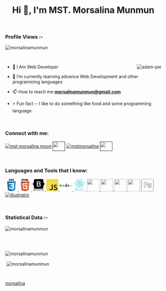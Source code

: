<h1 align="center">Hi 👋, I'm MST. Morsalina Munmun</h1>

<br>

<p align="right"> <h3>Profile Views :-</h3> <img src="https://komarev.com/ghpvc/?username=morsalinamunmun&label=Profile%20views&color=0e75b6&style=flat"
    alt="morsalinamunmun" /> 
  </p>

<br>

<p><img align="right" src="https://github.com/Adam-pw/Adam-pw/blob/main/animation_500_kxa883sd.gif" alt="adam-pw" /></p>

- 🔭 I Am Web Developer
- 🌱 I’m currently learning advance Web Development and other programming languages

- 📫 How to reach me **morsalinamunmun@gmail.com**

- ⚡ Fun fact :- I like to do something like food and some programming language.

<br>

<h3 align="left">Connect with me:</h3>
<p align="left">
  <a href="https://www.linkedin.com/in/mst-morsalina-munmun-974460285/" target="blank"><img align="center"
      src="https://raw.githubusercontent.com/rahuldkjain/github-profile-readme-generator/master/src/images/icons/Social/linked-in-alt.svg"
      alt="mst morsalina moon" height="30" width="40" /></a>
  <a href="" target="blank"><img align="center"
      src="https://raw.githubusercontent.com/rahuldkjain/github-profile-readme-generator/master/src/images/icons/Social/facebook.svg"
      alt="" height="30" width="40" /></a>
  <a href="https://www.instagram.com/mstmorsalina/" target="blank"><img align="center"
      src="https://raw.githubusercontent.com/rahuldkjain/github-profile-readme-generator/master/src/images/icons/Social/instagram.svg"
      alt="mstmorsalina" height="30" width="40" /></a>
 <a href="" target="blank"><img align="center"
      src="https://raw.githubusercontent.com/rahuldkjain/github-profile-readme-generator/master/src/images/icons/Social/twitter.svg"
      alt="" height="30" width="40" /></a>
</p>

<br>

<h3 align="left">Languages and Tools that I know:</h3>
<p align="left">   <a href="https://www.w3schools.com/css/" target="_blank"
    rel="noreferrer"> <img
      src="https://raw.githubusercontent.com/devicons/devicon/master/icons/css3/css3-original-wordmark.svg" alt="css3"
      width="40" height="40" /> </a> <a href="https://www.w3.org/html/" target="_blank" rel="noreferrer"> <img
      src="https://raw.githubusercontent.com/devicons/devicon/master/icons/html5/html5-original-wordmark.svg"
      alt="html5" width="40" height="40" />  <a href="https://getbootstrap.com" target="_blank" rel="noreferrer">
    <img src="https://raw.githubusercontent.com/devicons/devicon/master/icons/bootstrap/bootstrap-plain-wordmark.svg"
      alt="bootstrap" width="40" height="40" /> </a>
      </a>   <a href="https://developer.mozilla.org/en-US/docs/Web/JavaScript" target="_blank"
    rel="noreferrer"> <img
      src="https://raw.githubusercontent.com/devicons/devicon/master/icons/javascript/javascript-original.svg"
      alt="javascript" width="40" height="40" /> </a>   </a> <a href="https://nodejs.org" target="_blank" rel="noreferrer"> <img
      src="https://raw.githubusercontent.com/devicons/devicon/master/icons/nodejs/nodejs-original-wordmark.svg"
      alt="nodejs" width="40" height="40" /> </a> <a href="https://reactjs.org/" target="_blank" rel="noreferrer"> <img
      src="https://raw.githubusercontent.com/devicons/devicon/master/icons/react/react-original-wordmark.svg"
      alt="react" width="40" height="40" /> </a>  <a href="https://firebase.org/" target="_blank" rel="noreferrer">
      <img src="https://cdn.jsdelivr.net/gh/devicons/devicon/icons/firebase/firebase-plain.svg" width="40" height="40" /> </a>   <a href="https://tailwind.org/" target="_blank" rel="noreferrer">
      <img src="https://cdn.jsdelivr.net/gh/devicons/devicon/icons/tailwindcss/tailwindcss-plain.svg" width="40" height="40" /> </a> <a href="https://mongodb.org/" target="_blank" rel="noreferrer">
     <img src="https://cdn.jsdelivr.net/gh/devicons/devicon/icons/mongodb/mongodb-original.svg" width="40" height="40" /> </a>  <a href="https://express.org/" target="_blank" rel="noreferrer">
      <img src="https://cdn.jsdelivr.net/gh/devicons/devicon/icons/express/express-original.svg" width="40" height="40" /> </a>   <a href="https://www.photoshop.com/en" target="_blank"
    rel="noreferrer"> <img
      src="https://raw.githubusercontent.com/devicons/devicon/master/icons/photoshop/photoshop-line.svg" alt="photoshop"
      width="40" height="40" /> </a>   <a href="https://www.adobe.com/in/products/illustrator.html"
    target="_blank" rel="noreferrer"> <img
      src="https://www.vectorlogo.zone/logos/adobe_illustrator/adobe_illustrator-icon.svg" alt="illustrator" width="40"
      height="40" /> </a> </p>  

<br>

<h3>Statistical Data :-</h3>
<p><img align="center"
    src="https://github-readme-stats.vercel.app/api/top-langs?username=morsalinamunmun&show_icons=true&locale=en&bg_color=0d1117&text_color=ffffff&layout=compact"
    alt="morsalinamunmun" 
    bg_color=#808080/></p>

<br>



<br>

<p><img align="center" src="https://github-readme-streak-stats.herokuapp.com/?user=morsalinamunmun&theme=dark&background=0d1117&date_format=M%20j%5B%2C%20Y%5D" alt="morsalinamunmun" /></p>

<p>&nbsp;<img align="center" src="https://github-readme-stats.vercel.app/api?username=morsalinamunmun&show_icons=true&locale=en&bg_color=0d1117&text_color=ffffff&repo=convoychat"
    alt="morsalinamunmun" /></p>
      
<p align="left"> <a href="https://twitter.com/" target="blank"><img
      src="https://img.shields.io/twitter/follow/?logo=twitter&style=for-the-badge" alt="" /></a> </p>

[morsalina](https://github.com/morsalinamunmun)
